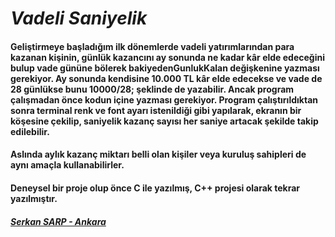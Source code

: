 # _Vadeli Saniyelik_
#### Geliştirmeye başladığım ilk dönemlerde vadeli yatırımlarından para kazanan kişinin, günlük kazancını ay sonunda ne kadar kâr elde edeceğini bulup vade gününe bölerek bakiyedenGunlukKalan değişkenine yazması gerekiyor. Ay sonunda kendisine 10.000 TL kâr elde edecekse ve vade de 28 günlükse bunu 10000/28; şeklinde de yazabilir. Ancak program çalışmadan önce kodun içine yazması gerekiyor. Program çalıştırıldıktan sonra terminal renk ve font ayarı istenildiği gibi yapılarak, ekranın bir köşesine çekilip, saniyelik kazanç sayısı her saniye artacak şekilde takip edilebilir.
#### Aslında aylık kazanç miktarı belli olan kişiler veya kuruluş sahipleri de aynı amaçla kullanabilirler.
#### Deneysel bir proje olup önce C ile yazılmış, C++ projesi olarak tekrar yazılmıştır.
##### <ins>Serkan SARP - Ankara</ins>
